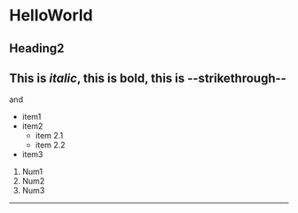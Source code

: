 # HelloWorld
## Heading2
This is *italic*, this is **bold**, this is --strikethrough--
---
and
* item1
* item2
    * item 2.1
    * item 2.2
* item3

1. Num1
1. Num2
2. Num3

---
